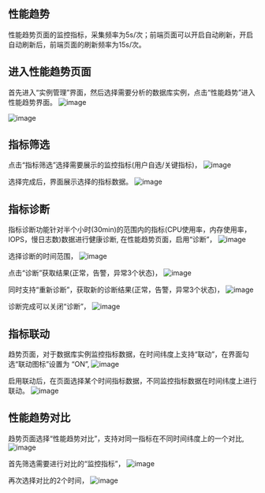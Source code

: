 ## 性能趋势

性能趋势页面的监控指标，采集频率为5s/次；前端页面可以开启自动刷新，开启自动刷新后，前端页面的刷新频率为15s/次。

## 进入性能趋势页面
  首先进入“实例管理”界面，然后选择需要分析的数据库实例，点击“性能趋势”进入
  性能趋势界面。
   ![image](/images/performance-trends-instance-click.png)

   ![image](/images/performance-trends-instance-page.png)

## 指标筛选 
  点击“指标筛选”选择需要展示的监控指标(用户自选/关键指标)，
  ![image](/images/performance-trends-metrics-select.png)

  选择完成后，界面展示选择的指标数据。
  ![image](/images/performance-trends-metrics-select-completed.png)

## 指标诊断
  指标诊断功能针对半个小时(30min)的范围内的指标(CPU使用率，内存使用率，IOPS，慢日志数)数据进行健康诊断,
  在性能趋势页面，启用“诊断”，
  ![image](/images/performance-trends-open-metrics-diagnosis.png)
  
  选择诊断的时间范围，
  ![image](/images/performance-trends-open-metrics-diagnosis-timerange.png)

  点击“诊断”获取结果(正常，告警，异常3个状态)，
  ![image](/images/performance-trends-open-metrics-diagnosis-result.png)

  同时支持“重新诊断”，获取新的诊断结果(正常，告警，异常3个状态)，
  ![image](/images/performance-trends-open-metrics-diagnosis-again.png)
  
  诊断完成可以关闭“诊断”，
  ![image](/images/performance-trends-open-metrics-diagnosis-cancel.png)

## 指标联动
   趋势页面，对于数据库实例监控指标数据，在时间纬度上支持“联动”，在界面勾选“联动图标”设置为
   “ON”,
  ![image](/images/performance-trends-metrics-open-linkage.png)

  启用联动后，在页面选择某个时间指标数据，不同监控指标数据在时间纬度上进行联动。
  ![image](/images/performance-trends-metrics-linkage-select.png)

## 性能趋势对比
  趋势页面选择“性能趋势对比”，支持对同一指标在不同时间纬度上的一个对比,
   ![image](/images/performance-trends-instance-compare-click.png)
  
  首先筛选需要进行对比的“监控指标”，
  ![image](/images/performance-trends-metrics-compare-select.png)

  再次选择对比的2个时间，
   ![image](/images/performance-trends-instance-compare-two-timerange.png)
